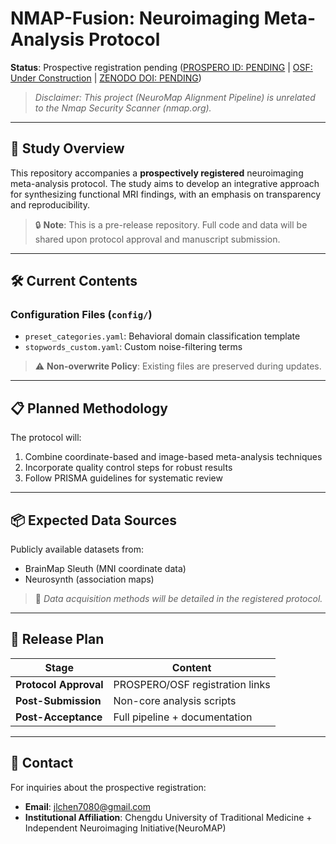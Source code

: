 # NMAP-Fusion: Neuroimaging Meta-Analysis Protocol  
**Status**: Prospective registration pending ([PROSPERO ID: PENDING]() | [OSF: Under Construction](https://osf.io/p7cjd/) | [ZENODO DOI: PENDING]())
> *Disclaimer: This project (NeuroMap Alignment Pipeline) is unrelated to the Nmap Security Scanner (nmap.org).*

---

## 📜 Study Overview  
This repository accompanies a **prospectively registered** neuroimaging meta-analysis protocol. The study aims to develop an integrative approach for synthesizing functional MRI findings, with an emphasis on transparency and reproducibility.  

> 🔒 **Note**: This is a pre-release repository. Full code and data will be shared upon protocol approval and manuscript submission.  

---

## 🛠️ Current Contents  
### Configuration Files (`config/`)  
- `preset_categories.yaml`: Behavioral domain classification template  
- `stopwords_custom.yaml`: Custom noise-filtering terms  

> ⚠️ **Non-overwrite Policy**: Existing files are preserved during updates.  

---

## 📋 Planned Methodology  
The protocol will:  
1. Combine coordinate-based and image-based meta-analysis techniques  
2. Incorporate quality control steps for robust results  
3. Follow PRISMA guidelines for systematic review  

---

## 📦 Expected Data Sources  
Publicly available datasets from:  
- BrainMap Sleuth (MNI coordinate data)  
- Neurosynth (association maps)  

> 📌 *Data acquisition methods will be detailed in the registered protocol.*  

---

## 📅 Release Plan  
| Stage               | Content                           |  
|---------------------|-----------------------------------|  
| **Protocol Approval** | PROSPERO/OSF registration links  |  
| **Post-Submission**  | Non-core analysis scripts        |  
| **Post-Acceptance**  | Full pipeline + documentation    |  

---

## 📧 Contact  
For inquiries about the prospective registration:  
- **Email**: jlchen7080@gmail.com  
- **Institutional Affiliation**: Chengdu University of Traditional Medicine + Independent Neuroimaging Initiative(NeuroMAP)
